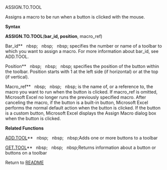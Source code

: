 ASSIGN.TO.TOOL

Assigns a macro to be run when a button is clicked with the mouse.

**Syntax**

**ASSIGN.TO.TOOL**(**bar\_id, position**, macro\_ref)

Bar\_id**&nbsp;&nbsp;&nbsp;nbsp;&nbsp;&nbsp;&nbsp;nbsp;&nbsp;&nbsp;&nbsp;nbsp;&nbsp;specifies the number or name of a toolbar
to which you want to assign a macro. For more information about bar\_id,
see ADD.TOOL.

Position**&nbsp;&nbsp;&nbsp;nbsp;&nbsp;&nbsp;&nbsp;nbsp;&nbsp;&nbsp;&nbsp;nbsp;&nbsp;specifies the position of the button
within the toolbar. Position starts with 1 at the left side (if
horizontal) or at the top (if vertical).

Macro\_ref**&nbsp;&nbsp;&nbsp;nbsp;&nbsp;&nbsp;&nbsp;nbsp;&nbsp;&nbsp;&nbsp;nbsp;&nbsp;is the name of, or a reference to, the
macro you want to run when the button is clicked. If macro\_ref is
omitted, Microsoft Excel no longer runs the previously specified macro.
After canceling the macro, if the button is a built-in button, Microsoft
Excel performs the normal default action when the button is clicked. If
the button is a custom button, Microsoft Excel displays the Assign Macro
dialog box when the button is clicked.

**Related Functions**

[ADD.TOOL](ADD.TOOL.md)**&nbsp;&nbsp;&nbsp;nbsp;&nbsp;&nbsp;&nbsp;nbsp;&nbsp;&nbsp;&nbsp;nbsp;Adds one or more buttons to a toolbar

[GET.TOOL](GET.TOOL.md)**&nbsp;&nbsp;&nbsp;nbsp;&nbsp;&nbsp;&nbsp;nbsp;&nbsp;&nbsp;&nbsp;nbsp;Returns information about a button or buttons
on a toolbar



Return to [README](README.md)


